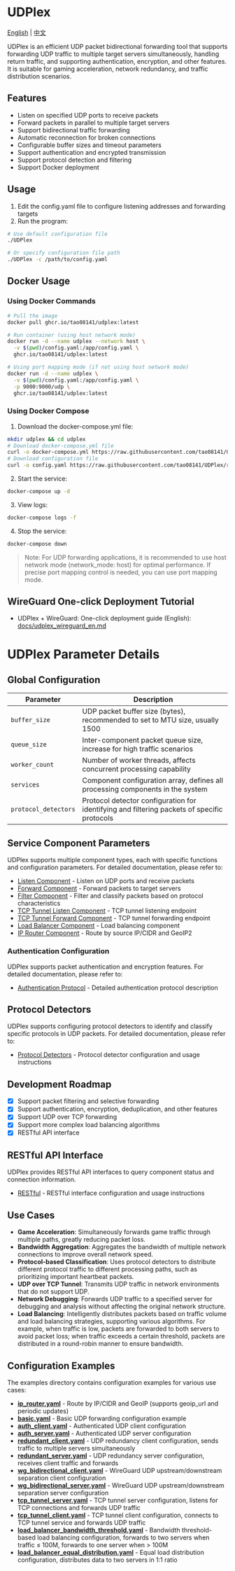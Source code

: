 # UDPlex
[English](README.md) | [中文](README_ZH.md)

UDPlex is an efficient UDP packet bidirectional forwarding tool that supports forwarding UDP traffic to multiple target servers simultaneously, handling return traffic, and supporting authentication, encryption, and other features. It is suitable for gaming acceleration, network redundancy, and traffic distribution scenarios.

## Features

- Listen on specified UDP ports to receive packets
- Forward packets in parallel to multiple target servers
- Support bidirectional traffic forwarding
- Automatic reconnection for broken connections
- Configurable buffer sizes and timeout parameters
- Support authentication and encrypted transmission
- Support protocol detection and filtering
- Support Docker deployment

## Usage

1. Edit the config.yaml file to configure listening addresses and forwarding targets
2. Run the program:

```bash
# Use default configuration file
./UDPlex

# Or specify configuration file path
./UDPlex -c /path/to/config.yaml
```

## Docker Usage

### Using Docker Commands

```bash
# Pull the image
docker pull ghcr.io/tao08141/udplex:latest

# Run container (using host network mode)
docker run -d --name udplex --network host \
  -v $(pwd)/config.yaml:/app/config.yaml \
  ghcr.io/tao08141/udplex:latest

# Using port mapping mode (if not using host network mode)
docker run -d --name udplex \
  -v $(pwd)/config.yaml:/app/config.yaml \
  -p 9000:9000/udp \
  ghcr.io/tao08141/udplex:latest
```

### Using Docker Compose

1. Download the docker-compose.yml file:

```bash
mkdir udplex && cd udplex
# Download docker-compose.yml file
curl -o docker-compose.yml https://raw.githubusercontent.com/tao08141/UDPlex/refs/heads/master/docker-compose.yml
# Download configuration file
curl -o config.yaml https://raw.githubusercontent.com/tao08141/UDPlex/refs/heads/master/examples/basic.yaml
```

2. Start the service:

```bash
docker-compose up -d
```

3. View logs:

```bash
docker-compose logs -f
```

4. Stop the service:

```bash
docker-compose down
```

> Note: For UDP forwarding applications, it is recommended to use host network mode (network_mode: host) for optimal performance. If precise port mapping control is needed, you can use port mapping mode.

## WireGuard One-click Deployment Tutorial

- UDPlex + WireGuard: One-click deployment guide (English): [docs/udplex_wireguard_en.md](docs/udplex_wireguard_en.md)

# UDPlex Parameter Details

## Global Configuration

| Parameter | Description |
|-----------|-------------|
| `buffer_size` | UDP packet buffer size (bytes), recommended to set to MTU size, usually 1500 |
| `queue_size` | Inter-component packet queue size, increase for high traffic scenarios |
| `worker_count` | Number of worker threads, affects concurrent processing capability |
| `services` | Component configuration array, defines all processing components in the system |
| `protocol_detectors` | Protocol detector configuration for identifying and filtering packets of specific protocols |

## Service Component Parameters

UDPlex supports multiple component types, each with specific functions and configuration parameters. For detailed documentation, please refer to:

- [Listen Component](docs/listen_en.md) - Listen on UDP ports and receive packets
- [Forward Component](docs/forward_en.md) - Forward packets to target servers
- [Filter Component](docs/filter_en.md) - Filter and classify packets based on protocol characteristics
- [TCP Tunnel Listen Component](docs/tcp_tunnel_listen_en.md) - TCP tunnel listening endpoint
- [TCP Tunnel Forward Component](docs/tcp_tunnel_forward_en.md) - TCP tunnel forwarding endpoint
- [Load Balancer Component](docs/load_balancer_en.md) - Load balancing component
- [IP Router Component](docs/ip_router_en.md) - Route by source IP/CIDR and GeoIP2

### Authentication Configuration

UDPlex supports packet authentication and encryption features. For detailed documentation, please refer to:

- [Authentication Protocol](docs/auth_protocol_en.md) - Detailed authentication protocol description

## Protocol Detectors

UDPlex supports configuring protocol detectors to identify and classify specific protocols in UDP packets. For detailed documentation, please refer to:

- [Protocol Detectors](docs/protocol_detector_en.md) - Protocol detector configuration and usage instructions

## Development Roadmap
- [X] Support packet filtering and selective forwarding
- [X] Support authentication, encryption, deduplication, and other features
- [X] Support UDP over TCP forwarding
- [X] Support more complex load balancing algorithms
- [X] RESTful API interface

## RESTful API Interface
UDPlex provides RESTful API interfaces to query component status and connection information.

- [RESTful](docs/RESTful_en.md) - RESTful interface configuration and usage instructions

## Use Cases
- **Game Acceleration**: Simultaneously forwards game traffic through multiple paths, greatly reducing packet loss.
- **Bandwidth Aggregation**: Aggregates the bandwidth of multiple network connections to improve overall network speed.
- **Protocol-based Classification**: Uses protocol detectors to distribute different protocol traffic to different processing paths, such as prioritizing important heartbeat packets.
- **UDP over TCP Tunnel**: Transmits UDP traffic in network environments that do not support UDP.
- **Network Debugging**: Forwards UDP traffic to a specified server for debugging and analysis without affecting the original network structure.
- **Load Balancing**: Intelligently distributes packets based on traffic volume and load balancing strategies, supporting various algorithms. For example, when traffic is low, packets are forwarded to both servers to avoid packet loss; when traffic exceeds a certain threshold, packets are distributed in a round-robin manner to ensure bandwidth.

## Configuration Examples

The examples directory contains configuration examples for various use cases:
- [**ip_router.yaml**](examples/ip_router.yaml) - Route by IP/CIDR and GeoIP (supports geoip_url and periodic updates)
- [**basic.yaml**](examples/basic.yaml) - Basic UDP forwarding configuration example
- [**auth_client.yaml**](examples/auth_client.yaml) - Authenticated UDP client configuration
- [**auth_server.yaml**](examples/auth_server.yaml) - Authenticated UDP server configuration
- [**redundant_client.yaml**](examples/redundant_client.yaml) - UDP redundancy client configuration, sends traffic to multiple servers simultaneously
- [**redundant_server.yaml**](examples/redundant_server.yaml) - UDP redundancy server configuration, receives client traffic and forwards
- [**wg_bidirectional_client.yaml**](examples/wg_bidirectional_client.yaml) - WireGuard UDP upstream/downstream separation client configuration
- [**wg_bidirectional_server.yaml**](examples/wg_bidirectional_server.yaml) - WireGuard UDP upstream/downstream separation server configuration
- [**tcp_tunnel_server.yaml**](examples/tcp_tunnel_server.yaml) - TCP tunnel server configuration, listens for TCP connections and forwards UDP traffic
- [**tcp_tunnel_client.yaml**](examples/tcp_tunnel_client.yaml) - TCP tunnel client configuration, connects to TCP tunnel service and forwards UDP traffic
- [**load_balancer_bandwidth_threshold.yaml**](examples/load_balancer_bandwidth_threshold.yaml) - Bandwidth threshold-based load balancing configuration, forwards to two servers when traffic ≤ 100M, forwards to one server when > 100M
- [**load_balancer_equal_distribution.yaml**](examples/load_balancer_equal_distribution.yaml) - Equal load distribution configuration, distributes data to two servers in 1:1 ratio